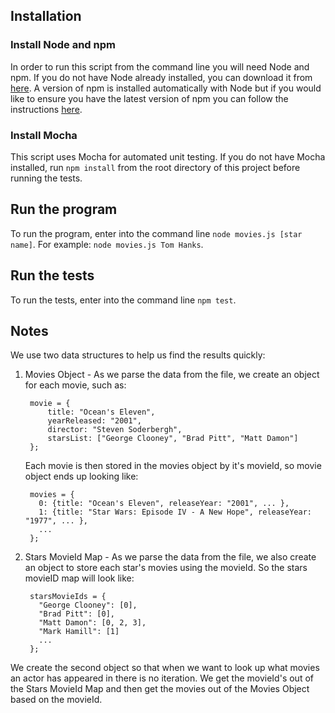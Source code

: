## Installation

### Install Node and npm
In order to run this script from the command line you will need Node and npm. If you do not have Node already installed, you can download it from [here](https://nodejs.org/en/). A version of npm is installed automatically with Node but if you would like to ensure you have the latest version of npm you can follow the instructions [here](https://docs.npmjs.com/getting-started/installing-node).

### Install Mocha
This script uses Mocha for automated unit testing. If you do not have Mocha installed, run `npm install` from the root directory of this project before running the tests. 


## Run the program
To run the program, enter into the command line `node movies.js [star name]`. For example: `node movies.js Tom Hanks`.


## Run the tests
To run the tests, enter into the command line `npm test`.

## Notes
We use two data structures to help us find the results quickly:

1. Movies Object - As we parse the data from the file, we create an object for each movie, such as:

		movie = {
			title: "Ocean's Eleven",
			yearReleased: "2001",
			director: "Steven Soderbergh",
			starsList: ["George Clooney", "Brad Pitt", "Matt Damon"]
		};

	Each movie is then stored in the movies object by it's movieId, so movie object ends up looking like:
   
	    movies = {           
	      0: {title: "Ocean's Eleven", releaseYear: "2001", ... },
	      1: {title: "Star Wars: Episode IV - A New Hope", releaseYear: "1977", ... },
	      ...
	    };

2. Stars MovieId Map - As we parse the data from the file, we also create an object to store each star's movies using the movieId. So the stars movieID map will look like: 
    
		starsMovieIds = {    
		  "George Clooney": [0],
		  "Brad Pitt": [0],
		  "Matt Damon": [0, 2, 3],
		  "Mark Hamill": [1]
		  ...
		};

We create the second object so that when we want to look up what movies an actor has appeared in there is no iteration. We get the movieId's out of the Stars MovieId Map and then get the movies out of the Movies Object based on the movieId.



